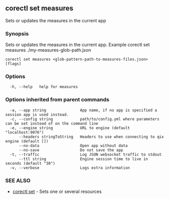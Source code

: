 ## corectl set measures

Sets or updates the measures in the current app

### Synopsis

Sets or updates the measures in the current app. Example corectl set measures ./my-measures-glob-path.json

```
corectl set measures <glob-pattern-path-to-measures-files.json> [flags]
```

### Options

```
  -h, --help   help for measures
```

### Options inherited from parent commands

```
  -a, --app string               App name, if no app is specified a session app is used instead.
  -c, --config string            path/to/config.yml where parameters can be set instead of on the command line
  -e, --engine string            URL to engine (default "localhost:9076")
      --headers stringToString   Headers to use when connecting to qix engine (default [])
      --no-data                  Open app without data
      --no-save                  Do not save the app
  -t, --traffic                  Log JSON websocket traffic to stdout
      --ttl string               Engine session time to live in seconds (default "30")
  -v, --verbose                  Logs extra information
```

### SEE ALSO

* [corectl set](corectl_set.md)	 - Sets one or several resources


